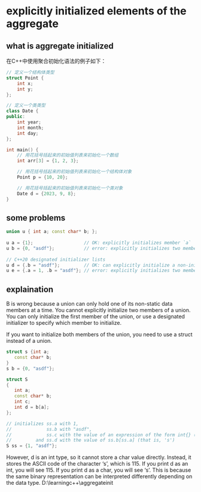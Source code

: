 # explicitly initialized elements of the aggregate

## what is aggregate initialized

在C++中使用聚合初始化语法的例子如下：

```c++
// 定义一个结构体类型
struct Point {
    int x;
    int y;
};

// 定义一个类类型
class Date {
public:
    int year;
    int month;
    int day;
};

int main() {
    // 用花括号括起来的初始值列表来初始化一个数组
    int arr[3] = {1, 2, 3};

    // 用花括号括起来的初始值列表来初始化一个结构体对象
    Point p = {10, 20};

    // 用花括号括起来的初始值列表来初始化一个类对象
    Date d = {2023, 9, 8};
}
```

## some problems

```c++
union u { int a; const char* b; };
 
u a = {1};                   // OK: explicitly initializes member `a`
u b = {0, "asdf"};           // error: explicitly initializes two members
 
// C++20 designated initializer lists
u d = {.b = "asdf"};         // OK: can explicitly initialize a non-initial member
u e = {.a = 1, .b = "asdf"}; // error: explicitly initializes two members
```

## explaination

B is wrong because a union can only hold one of its non-static data members at a time. You cannot explicitly initialize two members of a union. You can only initialize the first member of the union, or use a designated initializer to specify which member to initialize.

 If you want to initialize both members of the union, you need to use a struct instead of a union.

 ```c++
 struct s {int a;
    const char* b;
}
 s b = {0, "asdf"};

struct S
{
    int a;
    const char* b;
    int c;
    int d = b[a];
};
 
// initializes ss.a with 1,
//             ss.b with "asdf",
//             ss.c with the value of an expression of the form int{} (that is, 0),
//         and ss.d with the value of ss.b[ss.a] (that is, 's')
S ss = {1, "asdf"};
```

However, d is an int type, so it cannot store a char value directly. Instead, it stores the ASCII code of the character ‘s’, which is 115. If you print d as an int, you will see 115. If you print d as a char, you will see ‘s’. This is because the same binary representation can be interpreted differently depending on the data type.
D:\learningc++\aggregateinit
